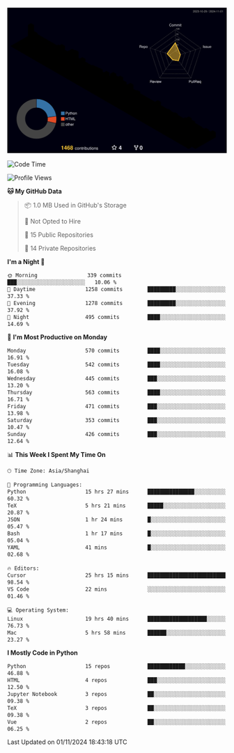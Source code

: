 <!--![](https://raw.githubusercontent.com/BorisYang326/BorisYang326/output/github-contribution-grid-snake-dark.svg) -->
![](./profile-3d-contrib/profile-night-rainbow.svg)
<!--START_SECTION:waka-->
![Code Time](http://img.shields.io/badge/Code%20Time-604%20hrs%2055%20mins-blue)

![Profile Views](http://img.shields.io/badge/Profile%20Views-0-blue)

**🐱 My GitHub Data** 

> 📦 1.0 MB Used in GitHub's Storage 
 > 
> 🚫 Not Opted to Hire
 > 
> 📜 15 Public Repositories 
 > 
> 🔑 14 Private Repositories 
 > 
**I'm a Night 🦉** 

```text
🌞 Morning                339 commits         ███░░░░░░░░░░░░░░░░░░░░░░   10.06 % 
🌆 Daytime                1258 commits        █████████░░░░░░░░░░░░░░░░   37.33 % 
🌃 Evening                1278 commits        █████████░░░░░░░░░░░░░░░░   37.92 % 
🌙 Night                  495 commits         ████░░░░░░░░░░░░░░░░░░░░░   14.69 % 
```
📅 **I'm Most Productive on Monday** 

```text
Monday                   570 commits         ████░░░░░░░░░░░░░░░░░░░░░   16.91 % 
Tuesday                  542 commits         ████░░░░░░░░░░░░░░░░░░░░░   16.08 % 
Wednesday                445 commits         ███░░░░░░░░░░░░░░░░░░░░░░   13.20 % 
Thursday                 563 commits         ████░░░░░░░░░░░░░░░░░░░░░   16.71 % 
Friday                   471 commits         ███░░░░░░░░░░░░░░░░░░░░░░   13.98 % 
Saturday                 353 commits         ███░░░░░░░░░░░░░░░░░░░░░░   10.47 % 
Sunday                   426 commits         ███░░░░░░░░░░░░░░░░░░░░░░   12.64 % 
```


📊 **This Week I Spent My Time On** 

```text
🕑︎ Time Zone: Asia/Shanghai

💬 Programming Languages: 
Python                   15 hrs 27 mins      ███████████████░░░░░░░░░░   60.32 % 
TeX                      5 hrs 21 mins       █████░░░░░░░░░░░░░░░░░░░░   20.87 % 
JSON                     1 hr 24 mins        █░░░░░░░░░░░░░░░░░░░░░░░░   05.47 % 
Bash                     1 hr 17 mins        █░░░░░░░░░░░░░░░░░░░░░░░░   05.04 % 
YAML                     41 mins             █░░░░░░░░░░░░░░░░░░░░░░░░   02.68 % 

🔥 Editors: 
Cursor                   25 hrs 15 mins      █████████████████████████   98.54 % 
VS Code                  22 mins             ░░░░░░░░░░░░░░░░░░░░░░░░░   01.46 % 

💻 Operating System: 
Linux                    19 hrs 40 mins      ███████████████████░░░░░░   76.73 % 
Mac                      5 hrs 58 mins       ██████░░░░░░░░░░░░░░░░░░░   23.27 % 
```

**I Mostly Code in Python** 

```text
Python                   15 repos            ████████████░░░░░░░░░░░░░   46.88 % 
HTML                     4 repos             ███░░░░░░░░░░░░░░░░░░░░░░   12.50 % 
Jupyter Notebook         3 repos             ██░░░░░░░░░░░░░░░░░░░░░░░   09.38 % 
TeX                      3 repos             ██░░░░░░░░░░░░░░░░░░░░░░░   09.38 % 
Vue                      2 repos             ██░░░░░░░░░░░░░░░░░░░░░░░   06.25 % 
```




 Last Updated on 01/11/2024 18:43:18 UTC
<!--END_SECTION:waka-->

